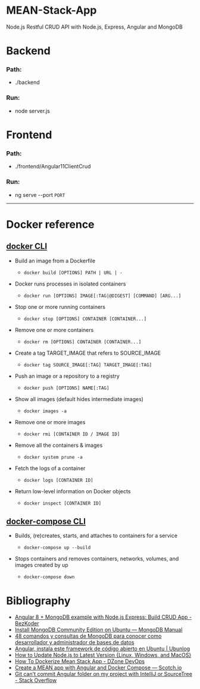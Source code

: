 # MEAN-Stack-App
Node.js Restful CRUD API with Node.js, Express, Angular and MongoDB

# Backend
### Path: 
- ./backend
### Run: 
- node server.js

# Frontend
### Path: 
- ./frontend/Angular11ClientCrud
### Run: 
- ng serve --port `PORT`

***

# Docker reference

## [docker CLI](https://docs.docker.com/engine/reference/commandline/docker/)

- Build an image from a Dockerfile
  - `docker build [OPTIONS] PATH | URL | -`

- Docker runs processes in isolated containers
  - `docker run [OPTIONS] IMAGE[:TAG|@DIGEST] [COMMAND] [ARG...]`

- Stop one or more running containers
  - `docker stop [OPTIONS] CONTAINER [CONTAINER...]`

- Remove one or more containers
  - `docker rm [OPTIONS] CONTAINER [CONTAINER...]`

- Create a tag TARGET_IMAGE that refers to SOURCE_IMAGE
  - `docker tag SOURCE_IMAGE[:TAG] TARGET_IMAGE[:TAG]`

- Push an image or a repository to a registry
  - `docker push [OPTIONS] NAME[:TAG]`

- Show all images (default hides intermediate images)
  - `docker images -a`

- Remove one or more images
  - `docker rmi [CONTAINER ID / IMAGE ID]`

- Remove all the containers & images
  - `docker system prune -a`

- Fetch the logs of a container
  - `docker logs [CONTAINER ID]`

- Return low-level information on Docker objects
  - `docker inspect [CONTAINER ID]`

## [docker-compose CLI](https://docs.docker.com/compose/reference/)

- Builds, (re)creates, starts, and attaches to containers for a service
  - `docker-compose up --build`

- Stops containers and removes containers, networks, volumes, and images created by up
  - `docker-compose down`

# Bibliography

- [Angular 8 + MongoDB example with Node.js Express: Build CRUD App - BezKoder](https://bezkoder.com/angular-mongodb-node-express/#Implementation)
- [Install MongoDB Community Edition on Ubuntu — MongoDB Manual](https://docs.mongodb.com/manual/tutorial/install-mongodb-on-ubuntu/)
- [48 comandos y consultas de MongoDB para conocer como desarrollador y administrador de bases de datos](https://geekflare.com/es/mongodb-queries-examples/)
- [Angular, instala este framework de código abierto en Ubuntu | Ubunlog](https://ubunlog.com/angular-instala-framework-ubuntu/)
- [How to Update Node.js to Latest Version {Linux, Windows, and MacOS}](https://phoenixnap.com/kb/update-node-js-version)
- [How To Dockerize Mean Stack App - DZone DevOps](https://dzone.com/articles/how-to-dockerize-mean-stack-app)
- [Create a MEAN app with Angular and Docker Compose ― Scotch.io](https://scotch.io/tutorials/create-a-mean-app-with-angular-2-and-docker-compose)
- [Git can't commit Angular folder on my project with IntelliJ or SourceTree - Stack Overflow](https://stackoverflow.com/questions/47768267/git-cant-commit-angular-folder-on-my-project-with-intellij-or-sourcetree)
